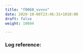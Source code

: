```yaml
---
title: "f0060_vvvvv"
date: 2020-10-06T23:46:31+1010:00
draft: false
weight: 10604

---
```


### Log reference: <no value>

```
